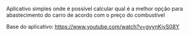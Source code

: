 Aplicativo simples onde é possível calcular qual é a melhor opção para abastecimento do carro de acordo com o preço do combustível

Base do aplicativo: https://www.youtube.com/watch?v=gyynKiyS08Y
